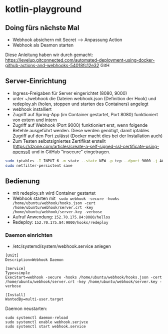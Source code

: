 # kotlin-playground

## Doing fürs nächste Mal
- Webhook absichern mit Secret --> Anpassung Action
- Webhook als Deamon starten


Diese Anleitung haben wir durch gemacht: https://levelup.gitconnected.com/automated-deployment-using-docker-github-actions-and-webhooks-54018fc12e32
GitH
## Server-Einrichtung
- Ingress-Freigaben für Server eingerichtet (8080, 9000)
- unter ~/webhook die Dateien webhook.json (Definition der Hook) und redeploy.sh (holen, stoppen und starten des Containers) angelegt
- webhook installiert
- Zugriff auf Spring-App (im Container gestartet, Port 8080) funktioniert von extern und intern
- Zugriff auf Webhook (Port 9000) funktioniert erst, wenn folgende Befehle ausgeführt werden. Diese werden genötigt, damit iptables Zugriff auf den Port zulässt (Docker macht dies bei der Installation auch)
- Zum Testen selbstsigniertes Zertifikat erstellt (https://dzone.com/articles/create-a-self-signed-ssl-certificate-using-openssl) und in GitHub "insecure" eingetragen.

``` bash
sudo iptables -I INPUT 6 -m state --state NEW -p tcp --dport 9000 -j ACCEPT
sudo netfilter-persistent save
```

## Bedienung
- mit redeploy.sh wird Container gestartet
- Webhook starten mit `` sudo webhook -secure -hooks /home/ubuntu/webhook/hooks.json -cert /home/ubuntu/webhook/server.crt -key /home/ubuntu/webhook/server.key -verbose``
- Aufruf Anwendung: ``152.70.175.84:8080/hellos``
- Redeploy: ``152.70.175.84:9000/hooks/redeploy``
### Daemon einrichten
- /etc/systemd/system/webhook.service anlegen
```
[Unit]
Description=Webhook Daemon

[Service]
Type=simple
ExecStart=webhook -secure -hooks /home/ubuntu/webhook/hooks.json -cert /home/ubuntu/webhook/server.crt -key /home/ubuntu/webhook/server.key -verbose

[Install]
WantedBy=multi-user.target
```
Daemon neustarten:
```
sudo systemctl daemon-reload
sudo systemctl enable webhook.serivce 
sudo systemctl start webhook.service
```

